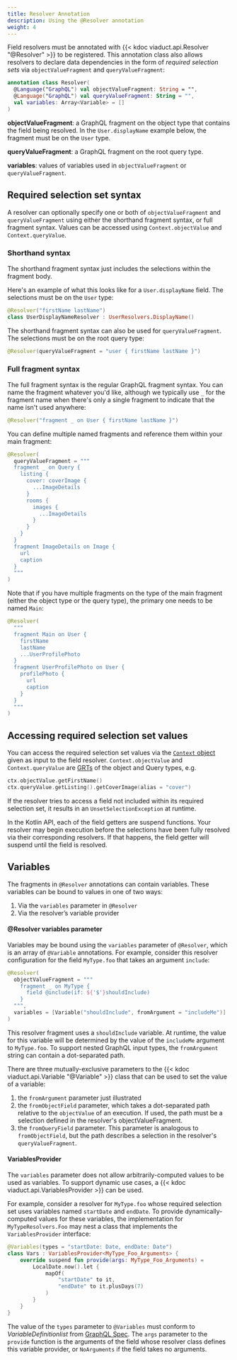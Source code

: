 ```yaml
---
title: Resolver Annotation
description: Using the @Resolver annotation
weight: 4
---
```


Field resolvers must be annotated with {{< kdoc viaduct.api.Resolver "@Resolver" >}} to be registered. This annotation class also allows resolvers to declare data dependencies in the form of *required selection sets* via `objectValueFragment` and `queryValueFragment`:

```kotlin
annotation class Resolver(
  @Language("GraphQL") val objectValueFragment: String = "",
  @Language("GraphQL") val queryValueFragment: String = "",
  val variables: Array<Variable> = []
)
```

**objectValueFragment**: a GraphQL fragment on the object type that contains the field being resolved. In the `User.displayName` example below, the fragment must be on the `User` type.

**queryValueFragment**: a GraphQL fragment on the root query type.

**variables**: values of variables used in `objectValueFragment` or `queryValueFragment`.

## Required selection set syntax

A resolver can optionally specify one or both of `objectValueFragment` and `queryValueFragment` using either the shorthand fragment syntax, or full fragment syntax. Values can be accessed using `Context.objectValue` and `Context.queryValue`.

### Shorthand syntax

The shorthand fragment syntax just includes the selections within the fragment body.

Here's an example of what this looks like for a `User.displayName` field. The selections must be on the `User` type:

```kotlin
@Resolver("firstName lastName")
class UserDisplayNameResolver : UserResolvers.DisplayName()
```
The shorthand fragment syntax can also be used for `queryValueFragment`. The selections must be on the root query type:

```kotlin
@Resolver(queryValueFragment = "user { firstName lastName }")
```

### Full fragment syntax

The full fragment syntax is the regular GraphQL fragment syntax. You can name the fragment whatever you'd like, although we typically use `_` for the fragment name when there's only a single fragment to indicate that the name isn't used anywhere:

```kotlin
@Resolver("fragment _ on User { firstName lastName }")
```

You can define multiple named fragments and reference them within your main fragment:
```kotlin
@Resolver(
  queryValueFragment = """
  fragment _ on Query {
    listing {
      cover: coverImage {
        ...ImageDetails
      }
      rooms {
        images {
          ...ImageDetails
        }
      }
    }
  }
  fragment ImageDetails on Image {
    url
    caption
  }
  """
)
```

Note that if you have multiple fragments on the type of the main fragment (either the object type or the query type), the primary one needs to be named `Main`:

```kotlin
@Resolver(
  """
  fragment Main on User {
    firstName
    lastName
    ...UserProfilePhoto
  }
  fragment UserProfilePhoto on User {
    profilePhoto {
      url
      caption
    }
  }
  """
)
```

## Accessing required selection set values
You can access the required selection set values via the [`Context` object](/docs/developers/resolvers/field_resolvers/#context) given as input to the field resolver. `Context.objectValue` and `Context.queryValue` are [GRTs](/docs/developers/generated_code/) of the object and Query types, e.g.

```kotlin
ctx.objectValue.getFirstName()
ctx.queryValue.getListing().getCoverImage(alias = "cover")
```

If the resolver tries to access a field not included within its required selection set, it results in an `UnsetSelectionException` at runtime.

In the Kotlin API, each of the field getters are suspend functions. Your resolver may begin execution before the selections have been fully resolved via their corresponding resolvers. If that happens, the field getter will suspend until the field is resolved.

## Variables

The fragments in `@Resolver` annotations can contain variables. These variables can be bound to values in one of two ways:

1. Via the `variables` parameter in `@Resolver`
2. Via the resolver’s variable provider

#### @Resolver variables parameter

Variables may be bound using the `variables` parameter of `@Resolver`, which is an array of `@Variable` annotations. For example, consider this resolver configuration for the field `MyType.foo` that takes an argument `include`:

```kotlin
@Resolver(
  objectValueFragment = """
    fragment _ on MyType {
      field @include(if: ${'$'}shouldInclude)
    }
  """,
  variables = [Variable("shouldInclude", fromArgument = "includeMe")]
)
```

This resolver fragment uses a `shouldInclude` variable. At runtime, the value for this variable will be determined by the value of the `includeMe` argument to `MyType.foo`. To support nested GraphQL input types, the `fromArgument` string can contain a dot-separated path.

There are three mutually-exclusive parameters to the {{< kdoc viaduct.api.Variable "@Variable" >}} class that can be used to set the value of a variable:

1. the `fromArgument` parameter just illustrated
2. the `fromObjectField` parameter, which takes a dot-separated path relative to the `objectValue` of an execution. If used, the path must be a selection defined in the resolver's objectValueFragment.
3. the `fromQueryField` parameter. This parameter is analogous to `fromObjectField`, but the path describes a selection in the resolver's `queryValueFragment`.

#### VariablesProvider

The `variables` parameter does not allow arbitrarily-computed values to be used as variables. To support dynamic use cases, a {{< kdoc viaduct.api.VariablesProvider >}} can be used.

For example, consider a resolver for `MyType.foo` whose required selection set uses variables named `startDate` and `endDate`. To provide dynamically-computed values for these variables, the implementation for `MyTypeResolvers.Foo` may nest a class that implements the `VariablesProvider` interface:

```kotlin
@Variables(types = "startDate: Date, endDate: Date")
class Vars : VariablesProvider<MyType_Foo_Arguments> {
    override suspend fun provide(args: MyType_Foo_Arguments) =
        LocalDate.now().let {
            mapOf(
                "startDate" to it,
                "endDate" to it.plusDays(7)
            )
        }
    }
}
```

The value of the `types` parameter to `@Variables` must conform to *VariableDefinitionlist* from [GraphQL Spec](https://spec.graphql.org/draft/#sec-Language.Variables). The `args` parameter to the `provide` function is the arguments of the field whose resolver class defines this variable provider, or `NoArguments` if the field takes no arguments.
